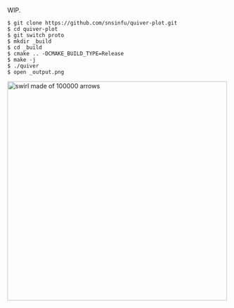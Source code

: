 WIP.

```console
$ git clone https://github.com/snsinfu/quiver-plot.git
$ cd quiver-plot
$ git switch proto
$ mkdir _build
$ cd _build
$ cmake .. -DCMAKE_BUILD_TYPE=Release
$ make -j
$ ./quiver
$ open _output.png
```

<img src="https://user-images.githubusercontent.com/12485435/164391717-f2db088c-fd35-4901-9cc2-d81fe7f83d41.png" width="500" alt="swirl made of 100000 arrows" />
